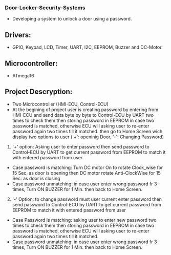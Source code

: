 ### Door-Locker-Security-Systems
* Developing a system to unlock a door using a password.

## Drivers:
* GPIO, Keypad, LCD, Timer, UART, I2C, EEPROM, Buzzer and DC-Motor.

## Microcontroller:
* ATmega16

## Project Descryption:
* Two Microcontroller (HMI-ECU, Control-ECU)
* At the begining of project user is creating password by entering from HMI-ECU and send data byte by byte to Control-ECU by UART two times to check them
then storing password in EEPROM in case two password is matched, otherwise ECU will asking user to re-enter password again two times till it matched.
then go to Home Screen wich display two options to user ('+': openinig Door, '-': Changing Password)

1. '+' option: Asking user to enter password then send password to Control-ECU by UART to get current password from EEPROM to match it with entered password from user
* Case password is matching: Turn DC motor On to rotate Clock_wise for 15 Sec. as door is opening
then DC motor rotate Anti-ClockWise for 15 Sec. as door is closing
* Case password unmatching: in case user enter wrong password fr 3 times, Turn ON BUZZER for 1 Min. then back to Home Screen.

2. '-' Option: to change password must user current enter password then send password to Control-ECU by UART to get current password from EEPROM to match it with entered password from user
* Case Password is matching: asking user to enter new password two times to check them then storing password in EEPROM in case two password is matched, otherwise ECU will asking user to re-enter password again two times till it matched.
* Case password unmatching: in case user enter wrong password fr 3 times, Turn ON BUZZER for 1 Min. then back to Home Screen.
